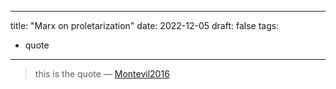 
---
title: "Marx on proletarization"
date: 2022-12-05
draft: false
tags:
- quote
---

> this is the quote — [Montevil2016](references/Montevil2016.md)


